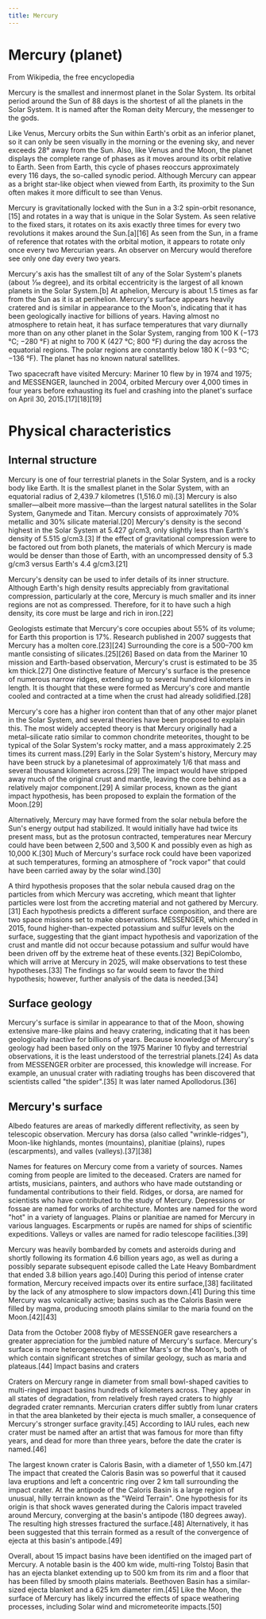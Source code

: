 ```yaml
---
title: Mercury
---
```


# Mercury (planet)

From Wikipedia, the free encyclopedia


Mercury is the smallest and innermost planet in the Solar System. Its orbital period around the Sun of 88 days is the shortest of all the planets in the Solar System. It is named after the Roman deity Mercury, the messenger to the gods.

Like Venus, Mercury orbits the Sun within Earth's orbit as an inferior planet, so it can only be seen visually in the morning or the evening sky, and never exceeds 28° away from the Sun. Also, like Venus and the Moon, the planet displays the complete range of phases as it moves around its orbit relative to Earth. Seen from Earth, this cycle of phases reoccurs approximately every 116 days, the so-called synodic period. Although Mercury can appear as a bright star-like object when viewed from Earth, its proximity to the Sun often makes it more difficult to see than Venus.

Mercury is gravitationally locked with the Sun in a 3:2 spin-orbit resonance,[15] and rotates in a way that is unique in the Solar System. As seen relative to the fixed stars, it rotates on its axis exactly three times for every two revolutions it makes around the Sun.[a][16] As seen from the Sun, in a frame of reference that rotates with the orbital motion, it appears to rotate only once every two Mercurian years. An observer on Mercury would therefore see only one day every two years.

Mercury's axis has the smallest tilt of any of the Solar System's planets (about  1⁄30 degree), and its orbital eccentricity is the largest of all known planets in the Solar System.[b] At aphelion, Mercury is about 1.5 times as far from the Sun as it is at perihelion. Mercury's surface appears heavily cratered and is similar in appearance to the Moon's, indicating that it has been geologically inactive for billions of years. Having almost no atmosphere to retain heat, it has surface temperatures that vary diurnally more than on any other planet in the Solar System, ranging from 100 K (−173 °C; −280 °F) at night to 700 K (427 °C; 800 °F) during the day across the equatorial regions. The polar regions are constantly below 180 K (−93 °C; −136 °F). The planet has no known natural satellites.

Two spacecraft have visited Mercury: Mariner 10 flew by in 1974 and 1975; and MESSENGER, launched in 2004, orbited Mercury over 4,000 times in four years before exhausting its fuel and crashing into the planet's surface on April 30, 2015.[17][18][19]

# Physical characteristics

## Internal structure

Mercury is one of four terrestrial planets in the Solar System, and is a rocky body like Earth. It is the smallest planet in the Solar System, with an equatorial radius of 2,439.7 kilometres (1,516.0 mi).[3] Mercury is also smaller—albeit more massive—than the largest natural satellites in the Solar System, Ganymede and Titan. Mercury consists of approximately 70% metallic and 30% silicate material.[20] Mercury's density is the second highest in the Solar System at 5.427 g/cm3, only slightly less than Earth's density of 5.515 g/cm3.[3] If the effect of gravitational compression were to be factored out from both planets, the materials of which Mercury is made would be denser than those of Earth, with an uncompressed density of 5.3 g/cm3 versus Earth's 4.4 g/cm3.[21]

Mercury's density can be used to infer details of its inner structure. Although Earth's high density results appreciably from gravitational compression, particularly at the core, Mercury is much smaller and its inner regions are not as compressed. Therefore, for it to have such a high density, its core must be large and rich in iron.[22]

Geologists estimate that Mercury's core occupies about 55% of its volume; for Earth this proportion is 17%. Research published in 2007 suggests that Mercury has a molten core.[23][24] Surrounding the core is a 500–700 km mantle consisting of silicates.[25][26] Based on data from the Mariner 10 mission and Earth-based observation, Mercury's crust is estimated to be 35 km thick.[27] One distinctive feature of Mercury's surface is the presence of numerous narrow ridges, extending up to several hundred kilometers in length. It is thought that these were formed as Mercury's core and mantle cooled and contracted at a time when the crust had already solidified.[28]

Mercury's core has a higher iron content than that of any other major planet in the Solar System, and several theories have been proposed to explain this. The most widely accepted theory is that Mercury originally had a metal–silicate ratio similar to common chondrite meteorites, thought to be typical of the Solar System's rocky matter, and a mass approximately 2.25 times its current mass.[29] Early in the Solar System's history, Mercury may have been struck by a planetesimal of approximately 1/6 that mass and several thousand kilometers across.[29] The impact would have stripped away much of the original crust and mantle, leaving the core behind as a relatively major component.[29] A similar process, known as the giant impact hypothesis, has been proposed to explain the formation of the Moon.[29]

Alternatively, Mercury may have formed from the solar nebula before the Sun's energy output had stabilized. It would initially have had twice its present mass, but as the protosun contracted, temperatures near Mercury could have been between 2,500 and 3,500 K and possibly even as high as 10,000 K.[30] Much of Mercury's surface rock could have been vaporized at such temperatures, forming an atmosphere of "rock vapor" that could have been carried away by the solar wind.[30]

A third hypothesis proposes that the solar nebula caused drag on the particles from which Mercury was accreting, which meant that lighter particles were lost from the accreting material and not gathered by Mercury.[31] Each hypothesis predicts a different surface composition, and there are two space missions set to make observations. MESSENGER, which ended in 2015, found higher-than-expected potassium and sulfur levels on the surface, suggesting that the giant impact hypothesis and vaporization of the crust and mantle did not occur because potassium and sulfur would have been driven off by the extreme heat of these events.[32] BepiColombo, which will arrive at Mercury in 2025, will make observations to test these hypotheses.[33] The findings so far would seem to favor the third hypothesis; however, further analysis of the data is needed.[34]

## Surface geology

Mercury's surface is similar in appearance to that of the Moon, showing extensive mare-like plains and heavy cratering, indicating that it has been geologically inactive for billions of years. Because knowledge of Mercury's geology had been based only on the 1975 Mariner 10 flyby and terrestrial observations, it is the least understood of the terrestrial planets.[24] As data from MESSENGER orbiter are processed, this knowledge will increase. For example, an unusual crater with radiating troughs has been discovered that scientists called "the spider".[35] It was later named Apollodorus.[36]

## Mercury's surface
Albedo features are areas of markedly different reflectivity, as seen by telescopic observation. Mercury has dorsa (also called "wrinkle-ridges"), Moon-like highlands, montes (mountains), planitiae (plains), rupes (escarpments), and valles (valleys).[37][38]


Names for features on Mercury come from a variety of sources. Names coming from people are limited to the deceased. Craters are named for artists, musicians, painters, and authors who have made outstanding or fundamental contributions to their field. Ridges, or dorsa, are named for scientists who have contributed to the study of Mercury. Depressions or fossae are named for works of architecture. Montes are named for the word "hot" in a variety of languages. Plains or planitiae are named for Mercury in various languages. Escarpments or rupēs are named for ships of scientific expeditions. Valleys or valles are named for radio telescope facilities.[39]

Mercury was heavily bombarded by comets and asteroids during and shortly following its formation 4.6 billion years ago, as well as during a possibly separate subsequent episode called the Late Heavy Bombardment that ended 3.8 billion years ago.[40] During this period of intense crater formation, Mercury received impacts over its entire surface,[38] facilitated by the lack of any atmosphere to slow impactors down.[41] During this time Mercury was volcanically active; basins such as the Caloris Basin were filled by magma, producing smooth plains similar to the maria found on the Moon.[42][43]

Data from the October 2008 flyby of MESSENGER gave researchers a greater appreciation for the jumbled nature of Mercury's surface. Mercury's surface is more heterogeneous than either Mars's or the Moon's, both of which contain significant stretches of similar geology, such as maria and plateaus.[44]
Impact basins and craters

Craters on Mercury range in diameter from small bowl-shaped cavities to multi-ringed impact basins hundreds of kilometers across. They appear in all states of degradation, from relatively fresh rayed craters to highly degraded crater remnants. Mercurian craters differ subtly from lunar craters in that the area blanketed by their ejecta is much smaller, a consequence of Mercury's stronger surface gravity.[45] According to IAU rules, each new crater must be named after an artist that was famous for more than fifty years, and dead for more than three years, before the date the crater is named.[46]

The largest known crater is Caloris Basin, with a diameter of 1,550 km.[47] The impact that created the Caloris Basin was so powerful that it caused lava eruptions and left a concentric ring over 2 km tall surrounding the impact crater. At the antipode of the Caloris Basin is a large region of unusual, hilly terrain known as the "Weird Terrain". One hypothesis for its origin is that shock waves generated during the Caloris impact traveled around Mercury, converging at the basin's antipode (180 degrees away). The resulting high stresses fractured the surface.[48] Alternatively, it has been suggested that this terrain formed as a result of the convergence of ejecta at this basin's antipode.[49]

Overall, about 15 impact basins have been identified on the imaged part of Mercury. A notable basin is the 400 km wide, multi-ring Tolstoj Basin that has an ejecta blanket extending up to 500 km from its rim and a floor that has been filled by smooth plains materials. Beethoven Basin has a similar-sized ejecta blanket and a 625 km diameter rim.[45] Like the Moon, the surface of Mercury has likely incurred the effects of space weathering processes, including Solar wind and micrometeorite impacts.[50]